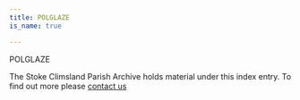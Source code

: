 ```yaml
---
title: POLGLAZE
is_name: true

---
```


POLGLAZE


The Stoke Climsland Parish Archive holds material under this index entry. To find out more please [contact us](/contact/)
